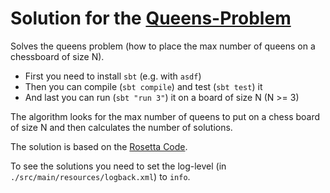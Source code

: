 # Solution for the [Queens-Problem](http://en.wikipedia.org/wiki/Eight_queens_puzzle)

Solves the queens problem (how to place the max number of queens on a
chessboard of size N).

* First you need to install `sbt` (e.g. with `asdf`)
* Then you can compile (`sbt compile`) and test (`sbt test`) it
* And last you can run (`sbt "run 3"`) it on a board of size N (N >= 3)

The algorithm looks for the max number of queens to put on a chess board
of size N and then calculates the number of solutions.

The solution is based on the [Rosetta Code](http://rosettacode.org/wiki/N-queens_problem#Scala).

To see the solutions you need to set the log-level (in
`./src/main/resources/logback.xml`) to `info`.
